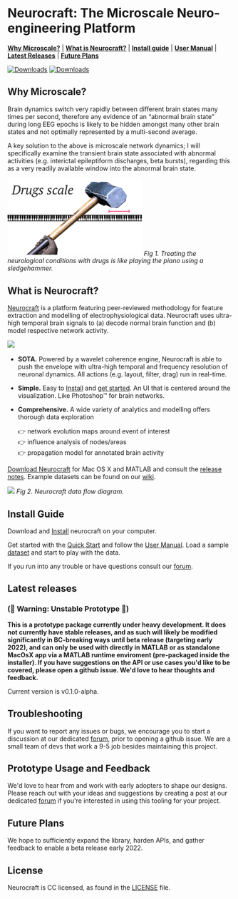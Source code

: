 # Neurocraft: The Microscale Neuro-engineering Platform

[**Why Microscale?**](#why-microscale)
| [**What is Neurocraft?**](#what-is-neurocraft)
| [**Install guide**](#install-guide)
| [**User Manual**](https://github.com/Neurocraft/neurocraft/wiki/User-Manual)
| [**Latest Releases**](#latest-releases)
| [**Future Plans**](#future-plans)

[![Downloads](https://img.shields.io/github/license/neurocraft/neurocraft)](LICENSE)
[![Downloads](https://img.shields.io/github/downloads/Neurocraft/Neurocraft/total)](https://github.com/Neurocraft/neurocraft/releases)

## Why Microscale?
Brain dynamics switch very rapidly between different brain states many times per second, therefore any evidence of an “abnormal brain state” during long EEG epochs is likely to be hidden amongst many other brain states and not optimally represented by a multi-second average. 

A key solution to the above is microscale network dynamics; I will specifically examine the transient brain state associated with abnormal activities (e.g. interictal epileptiform discharges, beta bursts), regarding this as a very readily available window into the abnormal brain state.

<img src="/images/Scale_comparison.gif" width="60%">
<i>Fig 1. Treating the neurological conditions with drugs is like playing the piano using a sledgehammer.</i>

## What is Neurocraft?
[Neurocraft](http://neurocraft.co.uk) is a platform featuring peer-reviewed methodology for feature extraction and modelling of electrophysiological data. Neurocraft uses ultra-high temporal brain signals to (a) decode normal brain function and (b) model respective network activity.

<img src="/images/neurocraft_teaser.gif" width="40%">

- **SOTA.** Powered by a wavelet coherence engine, Neurocraft is able to push the envelope with ultra-high temporal and frequency resolution of neuronal dynamics. All actions (e.g. layout, filter, drag) run in real-time.
- **Simple.** Easy to [Install](https://github.com/Neurocraft/neurocraft/wiki/Quick-Install) and [get started](https://github.com/Neurocraft/neurocraft/wiki/User-Manual). An UI that is centered around the visualization. Like Photoshop™ for brain networks.
- **Comprehensive.**  A wide variety of analytics and modelling offers thorough data exploration

  :point_right:  network evolution maps around event of interest\
  :point_right:  influence analysis of nodes/areas\
  :point_right:  propagation model for annotated brain activity


[Download Neurocraft](https://www.neurocraft.co.uk/#download) for Mac OS X and MATLAB and consult the [release notes](https://github.com/Neurognostics/neurocraft/wiki/Releases). Example datasets can be found on our [wiki](https://github.com/Neurognostics/neurocraft/wiki/Datasets).

<img src="/images/Fig1_final.png" width="100%">
<i>Fig 2. Neurocraft data flow diagram.</i>

## Install Guide

Download and [Install](https://github.com/Neurocraft/neurocraft/wiki/Quick-Install) neurocraft on your computer. 

Get started with the [Quick Start](https://github.com/Neurognostics/neurocraft/wiki/quick-install/) and follow the [User Manual](https://github.com/Neurocraft/neurocraft/wiki/User-Manual). Load a sample [dataset](https://github.com/Neurognostics/neurocraft/wiki/Datasets) and start to play with the data.

If you run into any trouble or have questions consult our [forum](https://neurocraft.talkyard.net/).

## Latest releases 

### (🚨 Warning: Unstable Prototype 🚨)
**This is a prototype package currently under heavy development. It does not currently have stable releases, and as such will likely be modified significantly in BC-breaking ways until beta release (targeting early 2022), and can only be used with directly in MATLAB or as standalone MacOsX app via a MATLAB runtime enviroment (pre-packaged inside the installer). If you have suggestions on the API or use cases you'd like to be covered, please open a github issue. We'd love to hear thoughts and feedback.**

Current version is v0.1.0-alpha.

## Troubleshooting

If you want to report any issues or bugs, we encourage you to start a discussion at our dedicated [forum](https://neurocraft.talkyard.net/), prior to opening a github issue. We are a small team of devs that work a 9-5 job besides maintaining this project.

## Prototype Usage and Feedback

We'd love to hear from and work with early adopters to shape our designs. Please reach out with your ideas and suggestions by creating a post at our dedicated [forum](https://neurocraft.talkyard.net/) if you're interested in using this tooling for your project.

## Future Plans

We hope to sufficiently expand the library, harden APIs, and gather feedback to enable a beta release early 2022.

## License

Neurocraft is CC licensed, as found in the [LICENSE](LICENSE) file.


